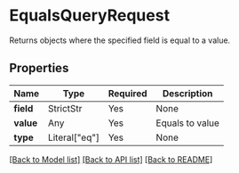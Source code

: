 # EqualsQueryRequest

Returns objects where the specified field is equal to a value.

## Properties
Name | Type | Required | Description |
------------ | ------------- | ------------- | ------------- |
**field** | StrictStr | Yes | None |
**value** | Any | Yes | Equals to value |
**type** | Literal["eq"] | Yes | None |


[[Back to Model list]](../../README.md#documentation-for-models) [[Back to API list]](../../README.md#documentation-for-api-endpoints) [[Back to README]](../../README.md)
